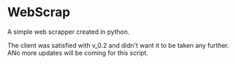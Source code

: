 # WebScrap
A simple web scrapper created in python.

The client was satisfied with v_0.2 and didn't want it to be taken any further. ANo more updates will be coming for this script.
